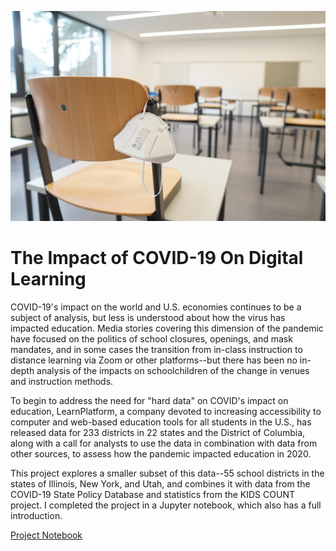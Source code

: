 ![cover](https://github.com/jshuffield6772/digital-access/blob/main/images/cover.jpeg?raw=true)
# The Impact of COVID-19 On Digital Learning
COVID-19's impact on the world and U.S. economies continues to be a subject of analysis, but less is understood about how the virus has impacted education. Media stories covering this dimension of the pandemic have focused on the politics of school closures, openings, and mask mandates, and in some cases the transition from in-class instruction to distance learning via Zoom or other platforms--but there has been no in-depth analysis of the impacts on schoolchildren of the change in venues and instruction methods.

To begin to address the need for "hard data" on COVID's impact on education, LearnPlatform, a company devoted to increasing accessibility to computer and web-based education tools for all students in the U.S., has released data for 233 districts in 22 states and the District of Columbia, along with a call for analysts to use the data in combination with data from other sources, to assess how the pandemic impacted education in 2020.

This project explores a smaller subset of this data--55 school districts in the states of Illinois, New York, and Utah, and combines it with data from the COVID-19 State Policy Database and statistics from the KIDS COUNT project.  I completed the project in a Jupyter notebook, which also has a full introduction.  

[Project Notebook](https://colab.research.google.com/github/jshuffield6772/digital-access/blob/main/Impact-of-COVID-on-digital-access.ipynb)
